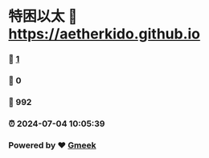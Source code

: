 # 特困以太 :link: https://aetherkido.github.io 
### :page_facing_up: [1](https://aetherkido.github.io/tag.html) 
### :speech_balloon: 0 
### :hibiscus: 992 
### :alarm_clock: 2024-07-04 10:05:39 
### Powered by :heart: [Gmeek](https://github.com/Meekdai/Gmeek)
